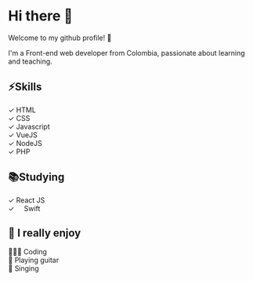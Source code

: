 # Hi there 👋 

Welcome to my github profile! 🥳

I'm a Front-end web developer from Colombia, passionate about learning and teaching.

## ⚡️Skills
✓ HTML <br>
✓ CSS <br>
✓ Javascript <br>
✓ VueJS <br>
✓ NodeJS <br>
✓ PHP <br>

## 📚Studying
✓ React JS <br>
✓ <img src="https://raw.githubusercontent.com/ronaldtorres/ronaldtorres/master/.github/swift.png?token=AKSAOI2J25IPBNRHSPK3LL27ENPWG" width="12"> Swift <br>

## 🖤 I really enjoy
👨🏽‍💻 Coding <br>
🎸 Playing guitar <br>
🎤 Singing
